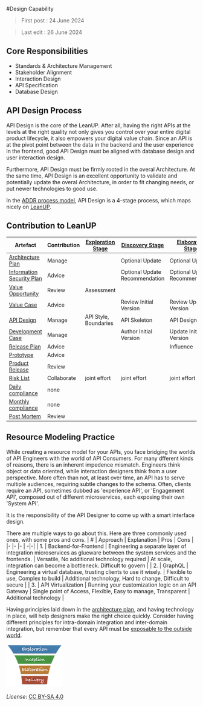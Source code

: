 #Design Capability

> First post : 24 June 2024

> Last edit : 26 June 2024

## Core Responsibilities
- Standards & Architecture Management
- Stakeholder Alignment
- Interaction Design 
- API Specification
- Database Design

## API Design Process
API Design is the core of the LeanUP. After all, having the right APIs at the levels at the right quality not only gives you control over your entire digital product lifecycle, it also empowers your digital value chain. Since an API is at the pivot point between the data in the backend and the user experience in the frontend, good API Design must be aligned with database design and user interaction design. 

Furthermore, API Design must be firmly rooted in the overal Architecture. At the same time, API Design is an excellent opportunity to validate and potentially update the overal Architecture, in order to fit changing needs, or put newer technologies to good use.

In the [ADDR process model](/References/addr.md), API Design is a 4-stage process, which maps nicely on [LeanUP](/Overview/leanup.md).  

## Contribution to LeanUP
| Artefact | Contribution | [Exploration Stage](/Stages/exploration.md) |[Discovery Stage](/Stages/discovery.md) | [Elaboration Stage](/Stages/elaboration.md) | [Delivery Stage](/Stages/delivery.md) | 
| ----- | ------------ | - | - | - | - |
| [Architecture Plan](/Artefacts/arch-plan.md) | Manage |  | Optional Update | Optional Update | Optional Update |
| [Information Security Plan](/Artefacts/sec-plan) | Advice |  | Optional Update Recommendation | Optional Update Recommendation | Optional Update Recommendation |
| [Value Opportunity](/Artefacts/val-oppo.md) | Review | Assessment |  |  |  |
| [Value Case](/Artefacts/val-case.md) | Advice |  | Review Initial Version | Review Updated Version |  |
| [API Design](/Artefacts/api-design.md) | Manage | API Style, Boundaries | API Skeleton | API Design | Refined API Design |
| [Development Case](/Artefacts/dev-case.md) | Manage |  | Author Initial Version | Update Initial Version | Maintain |
| [Release Plan](/Artefacts/rel-plan.md) | Advice |  |  | Influence | Influence |
| [Prototype](/Artefacts/pro-review.md) | Advice |  |  |  | Assessment |
| [Product Release](/Artefacts/rel-review.md) | Review |  |  |  | Assessment | 
| [Risk List](/Artefacts/risklist.md) | Collaborate | joint effort | joint effort | joint effort | joint effort |
| [Daily compliance](/Artefacts/dailyCompliance.md) | none |  |  |  |  |
| [Monthly compliance](/Artefacts/monthlyCompliance.md) | none |  |  |  |  |
| [Post Mortem ][pm] | Review |  |  |  | Assessment |

## Resource Modeling Practice
While creating a resource model for your APIs, you face bridging the worlds of API Engineers with the world of API Consumers. For many dfferent kinds of reasons, there is an inherent impedence mismatch. Engineers think object or data oriented, while interaction designers think from a user perspective. More often than not, at least over time, an API has to serve multiple audiences, requiring subtle changes to the schema. Often, clients require an API, sometimes dubbed as 'experience API', or 'Engagement API', composed out of different microservices, each exposing their own 'System API'. 

It is the responsibility of the API Designer to come up with a smart interface design.

There are multiple ways to go about this. Here are three commonly used ones, with some pros and cons.
| # | Approach | Explanation | Pros | Cons |
|- |- |- | -|-|
| 1. | Backend-for-Frontend | Engineering a separate layer of integration microservices as glueware between the system services and the frontends. | Versatile, No additional technology required | At scale, integration can become a bottleneck. Difficult to govern |
| 2. | GraphQL | Engineering a virtual database, trusting clients to use it wisely. | Flexible to use, Complex to build | Additional technology, Hard to change, Difficult to secure | 
| 3. | API Virtualization | Running your customization logic on an API Gateway | Single point of Access, Flexible, Easy to manage, Transparent | Additional technology |

Having principles laid down in the [architecture plan](/Artefacts/arch-plan.md), and having technology in place, will help designers make the right choice quickly. Consider having different principles for intra-domain integration and inter-domain integration, but remember that every API must be [exposable to the outside world](/References/api-mandate.md). 

[<img src="/images/leanupLogo s.png" alt="drawing" class="center" width="150"/>](/Capabilities/overview.md)

*License*: [CC BY-SA 4.0](https://creativecommons.org/licenses/by-sa/4.0/deed.en)

[pm]: /Artefacts/post-mortem.md

